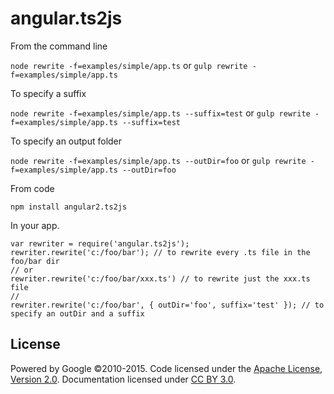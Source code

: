 # angular.ts2js

From the command line

`node rewrite -f=examples/simple/app.ts`
   or
`gulp rewrite -f=examples/simple/app.ts`

To specify a suffix

`node rewrite -f=examples/simple/app.ts --suffix=test`
   or
`gulp rewrite -f=examples/simple/app.ts --suffix=test`

To specify an output folder

`node rewrite -f=examples/simple/app.ts --outDir=foo`
   or
`gulp rewrite -f=examples/simple/app.ts --outDir=foo`

From code

`npm install angular2.ts2js`

In your app.
 
    var rewriter = require('angular.ts2js');
    rewriter.rewrite('c:/foo/bar'); // to rewrite every .ts file in the foo/bar dir
    // or
    rewriter.rewrite('c:/foo/bar/xxx.ts') // to rewrite just the xxx.ts file
    //
    rewriter.rewrite('c:/foo/bar', { outDir='foo', suffix='test' }); // to specify an outDir and a suffix
    

## License
Powered by Google ©2010-2015. Code licensed under the [Apache License, Version 2.0](http://www.apache.org/licenses/LICENSE-2.0). Documentation licensed under [CC BY 3.0](http://creativecommons.org/licenses/by/3.0/).